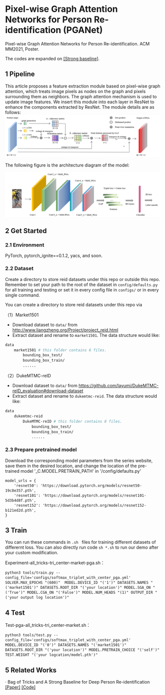 # Pixel-wise Graph Attention Networks for Person Re-identification (PGANet)
Pixel-wise Graph Attention Networks for Person Re-identification. ACM MM2021, Poster.


The codes are expanded on [[Strong baseline]](https://github.com/michuanhaohao/reid-strong-baseline).


## 1 Pipeline

This article proposes a feature extraction module based on pixel-wise graph attention, which treats image pixels as nodes on the graph and pixels surrounding them as neighbors. The graph attention mechanism is used to update image features. We insert this module into each layer in ResNet to enhance the components extracted by ResNet. The module details are as follows:
![PGA](./imgs/PGA.png)

The following figure is the architecture diagram of the model:

![PGANet](./imgs/architecture.png)



## 2 Get Started


### 2.1 Environment
PyTorch, pytorch_ignite==0.1.2, yacs, and soon.

### 2.2 Dataset



Create a directory to store reid datasets under this repo or outside this repo. Remember to set your path to the root of the dataset in `config/defaults.py` for all training and testing or set it in every config file in `configs/` or in every single command.

You can create a directory to store reid datasets under this repo via



（1）Market1501

* Download dataset to `data/` from http://www.liangzheng.org/Project/project_reid.html
* Extract dataset and rename to `market1501`. The data structure would like:

```bash
data
    market1501 # this folder contains 6 files.
        bounding_box_test/
        bounding_box_train/
        ......
```
（2）DukeMTMC-reID

* Download dataset to `data/` from https://github.com/layumi/DukeMTMC-reID_evaluation#download-dataset
* Extract dataset and rename to `dukemtmc-reid`. The data structure would like:

```bash
data
    dukemtmc-reid
        DukeMTMC-reID # this folder contains 8 files.
            bounding_box_test/
            bounding_box_train/
            ......
```
### 2.3 Prepare pretrained model
Download the corresponding model parameters from the series website, save them in the desired location, and change the location of the pre-trained model '_C.MODEL.PRETRAIN_PATH' in '/config/defaults.py'

```
model_urls = {
    'resnet50': 'https://download.pytorch.org/models/resnet50-19c8e357.pth',
    'resnet101': 'https://download.pytorch.org/models/resnet101-5d3b4d8f.pth',
    'resnet152': 'https://download.pytorch.org/models/resnet152-b121ed2d.pth',
} 
 ```

## 3 Train

You can run these commands in  `.sh ` files for training different datasets of differernt loss.  You can also directly run code `sh *.sh` to run our demo after your custom modification.


Experiment-all_tricks-tri_center-market-pga.sh：

```
python3 tools/train.py --config_file='configs/softmax_triplet_with_center_pga.yml' SOLVER.MAX_EPOCHS "(600)"  MODEL.DEVICE_ID "('1')" DATASETS.NAMES "('market1501')" DATASETS.ROOT_DIR "('your location')" MODEL.SGA_ON "('True')" MODEL.CGA_ON "('False')" MODEL.NUM_HEADS "(1)" OUTPUT_DIR "('your output log location')"
```

## 4 Test

Test-pga-all_tricks-tri_center-market.sh：

```
python3 tools/test.py --config_file='configs/softmax_triplet_with_center_pga.yml' MODEL.DEVICE_ID "('0')" DATASETS.NAMES "('market1501')" DATASETS.ROOT_DIR "('your location')" MODEL.PRETRAIN_CHOICE "('self')" TEST.WEIGHT "('your logcation/model.pth')"
```


## 5 Related Works 

· Bag of Tricks and A Strong Baseline for Deep Person Re-identification [[Paper]](https://arxiv.org/pdf/1903.07071.pdf) [[Code]](https://github.com/michuanhaohao/reid-strong-baseline)

